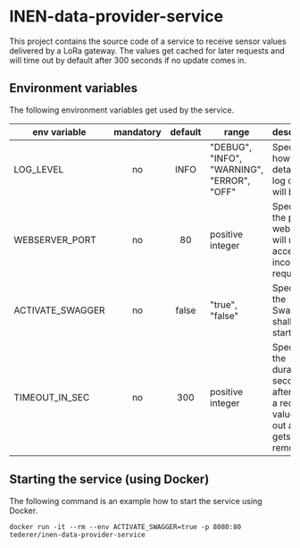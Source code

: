 # INEN-data-provider-service

This project contains the source code of a service to receive sensor values delivered by a LoRa gateway. The values get cached for later requests and will time out by default after 300 seconds if no update comes in.

## Environment variables 

The following environment variables get used by the service.

| env variable         | mandatory |default | range  | description  |
| -------------------- | :-------: | :----: | ------ | ----------- |
| LOG_LEVEL            | no        | INFO   | "DEBUG", "INFO", "WARNING", "ERROR", "OFF" | Specifies how detailed the log output will be.|
| WEBSERVER_PORT       | no        | 80     | positive integer | Specifies the port the webserver will use to accept incoming requests.|
| ACTIVATE_SWAGGER     | no        | false  | "true", "false"  | Specifies if the Swagger UI shall get started.|
| TIMEOUT_IN_SEC       | no        | 300    | positive integer | Specifies the duration in seconds after which a received value times out and gets removed.|

## Starting the service (using Docker)

The following command is an example how to start the service using Docker.

`docker run -it --rm --env ACTIVATE_SWAGGER=true -p 8080:80 tederer/inen-data-provider-service`

